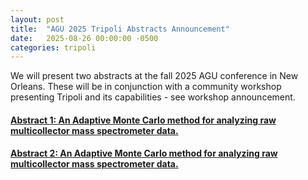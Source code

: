 ```yaml
---
layout: post
title:  "AGU 2025 Tripoli Abstracts Announcement"
date:   2025-08-26 00:00:00 -0500
categories: tripoli
---
```


We will present two abstracts at the fall 2025 AGU conference in New Orleans.  These will be
in conjunction with a community workshop presenting Tripoli and its capabilities - see
workshop announcement.

#### [Abstract 1: An Adaptive Monte Carlo method for analyzing raw multicollector mass spectrometer data.](http://cirdles.org/Tripoli/assets/publications/Burdick_Tripoli_AGU2025_Abstract.pdf)

#### [Abstract 2: An Adaptive Monte Carlo method for analyzing raw multicollector mass spectrometer data.](http://cirdles.org/Tripoli/assets/publications/McLean_Tripoli_AGU2025_abstract.pdf)